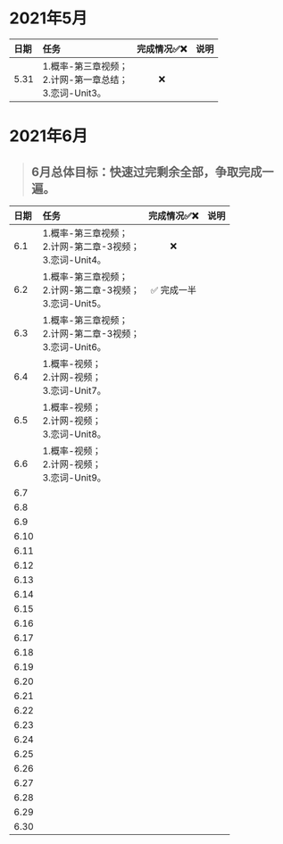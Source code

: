 # 2021年5月

| 日期 | 任务                                                         | 完成情况✅❌ | 说明 |
| :--- | :----------------------------------------------------------- | :--------: | :--: |
| 5.31 | 1.概率-第三章视频；<br />2.计网-第一章总结；<br />3.恋词-Unit3。 |     ❌      |      |

# 2021年6月

> ## 6月总体目标：快速过完剩余全部，争取完成一遍。

| 日期 | 任务                                                         | 完成情况✅❌ | 说明 |
| :--- | :----------------------------------------------------------- | :--------: | :--: |
| 6.1  | 1.概率-第三章视频；<br />2.计网-第二章-3视频；<br />3.恋词-Unit4。 |     ❌      |      |
| 6.2  | 1.概率-第三章视频；<br />2.计网-第二章-3视频；<br />3.恋词-Unit5。 | ✅ 完成一半 |      |
| 6.3  | 1.概率-第三章视频；<br />2.计网-第二章-3视频；<br />3.恋词-Unit6。 |            |      |
| 6.4  | 1.概率-视频；<br />2.计网-视频；<br />3.恋词-Unit7。         |            |      |
| 6.5  | 1.概率-视频；<br />2.计网-视频；<br />3.恋词-Unit8。         |            |      |
| 6.6  | 1.概率-视频；<br />2.计网-视频；<br />3.恋词-Unit9。         |            |      |
| 6.7  |                                                              |            |      |
| 6.8  |                                                              |            |      |
| 6.9  |                                                              |            |      |
| 6.10 |                                                              |            |      |
| 6.11 |                                                              |            |      |
| 6.12 |                                                              |            |      |
| 6.13 |                                                              |            |      |
| 6.14 |                                                              |            |      |
| 6.15 |                                                              |            |      |
| 6.16 |                                                              |            |      |
| 6.17 |                                                              |            |      |
| 6.18 |                                                              |            |      |
| 6.19 |                                                              |            |      |
| 6.20 |                                                              |            |      |
| 6.21 |                                                              |            |      |
| 6.22 |                                                              |            |      |
| 6.23 |                                                              |            |      |
| 6.24 |                                                              |            |      |
| 6.25 |                                                              |            |      |
| 6.26 |                                                              |            |      |
| 6.27 |                                                              |            |      |
| 6.28 |                                                              |            |      |
| 6.29 |                                                              |            |      |
| 6.30 |                                                              |            |      |

